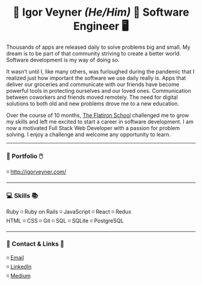# <div align="center"> :wave: Igor Veyner <em> (He/Him) </em> :space_invader: Software Engineer :desktop_computer: </div>

Thousands of apps are released daily to solve problems big and small. My dream is to be part of that community striving to create a better world. Software development is my way of doing so.

It wasn’t until I, like many others, was furloughed during the pandemic that I realized just how important the software we use daily really is. Apps that deliver our groceries and communicate with our friends have become powerful tools in protecting ourselves and our loved ones. Communication between coworkers and friends moved remotely. The need for digital solutions to both old and new problems drove me to a new education.

Over the course of 10 months, [The Flatiron School](https://flatironschool.com/) challenged me to grow my skills and left me excited to start a career in software development. I am now a motivated Full Stack Web Developer with a passion for problem solving. I enjoy a challenge and welcome any opportunity to learn.

---

### 📕 Portfolio 🖱️
:white_medium_small_square: http://igorveyner.com/

---

### 💻 Skills 📚
Ruby :white_medium_small_square: Ruby on Rails :white_medium_small_square: JavaScript :white_medium_small_square: React :white_medium_small_square: Redux <br>
HTML :white_medium_small_square: CSS :white_medium_small_square: Git :white_medium_small_square: SQL :white_medium_small_square: SQLite :white_medium_small_square: PostgreSQL

---

### 💼 Contact & Links	:email: 
:white_medium_small_square: [Email](mailto:igorveyner95@gmail.com)  <br>
:white_medium_small_square: [LinkedIn](https://www.linkedin.com/in/igorveyner/)  <br>
:white_medium_small_square: [Medium](https://igor-veyner.medium.com/)
